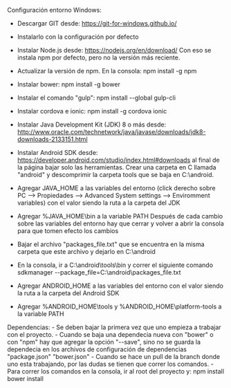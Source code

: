 Configuración entorno Windows:

- Descargar GIT desde: https://git-for-windows.github.io/

- Instalarlo con la configuración por defecto

- Instalar Node.js desde: https://nodejs.org/en/download/
  Con eso se instala npm por defecto, pero no la versión más reciente.

- Actualizar la versión de npm. En la consola:
	npm install -g npm

- Instalar bower:
	npm install -g bower

- Instalar el comando "gulp":
	npm install --global gulp-cli

- Instalar cordova e ionic:
	npm install -g cordova ionic

- Instalar Java Development Kit (JDK) 8 o más desde: http://www.oracle.com/technetwork/java/javase/downloads/jdk8-downloads-2133151.html

- Instalar Android SDK desde: https://developer.android.com/studio/index.html#downloads al final de la página bajar solo las herramientas.
  Crear una carpeta en C llamada "android" y descomprimir la carpeta tools que se baja en C:\android.

- Agregar JAVA_HOME a las variables del entorno (click derecho sobre PC --> Propiedades --> Advanced System settings --> Enviromment variables) con el valor siendo la ruta a la carpeta del JDK

- Agregar %JAVA_HOME\bin a la variable PATH
  Después de cada cambio sobre las variables del entorno hay que cerrar y volver a abrir la consola para que tomen efecto los cambios

- Bajar el archivo "packages_file.txt" que se encuentra en la misma carpeta que este archivo y dejarlo en C:\android

- En la consola, ir a C:\android\tools\bin y correr el siguiente comando
	sdkmanager --package_file=C:\android\packages_file.txt

- Agregar ANDROID_HOME a las variables del entorno con el valor siendo la ruta a la carpeta del Android SDK

- Agregar %ANDROID_HOME\tools y %ANDROID_HOME\platform-tools a la variable PATH

Dependencias:
    - Se deben bajar la primera vez que uno empieza a trabajar con el proyecto.
    - Cuando se baja una dependecia nueva con "bower" o con "npm" hay que agregar la opción "--save", sino no se guarda la dependecia en los archivos de configuración de dependencias "package.json" "bower.json"
    - Cuando se hace un pull de la branch donde uno esta trabajando, por las dudas se tienen que correr los comandos.
    - Para correr los comandos en la consola, ir al root del proyecto y:
        npm install
        bower install

